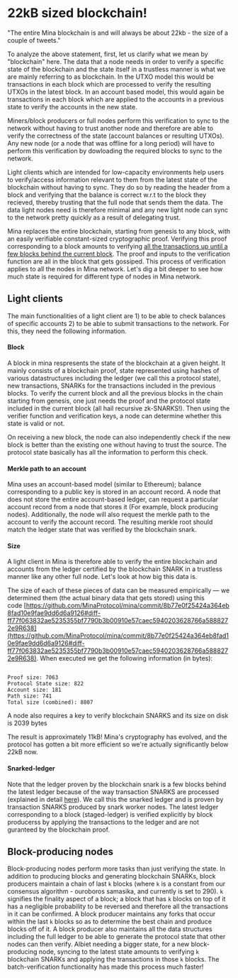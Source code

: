 # 22kB sized blockchain!

"The entire Mina blockchain is and will always be about 22kb - the size of a couple of tweets."

To analyze the above statement, first, let us clarify what we mean by "blockchain" here.
The data that a node needs in order to verify a specific state of the blockchain and the state itself in a trustless manner is what we are mainly referring to as blockchain. In the UTXO model this would be transactions in each block which are processed to verify the resulting UTXOs in the latest block. In an account based model, this would again be transactions in each block which are applied to the accounts in a previous state to verify the accounts in the new state.

Miners/block producers or full nodes perform this verification to sync to the network without having to trust another node and therefore are able to verify the correctness of the state (account balances or resulting UTXOs). Any new node (or a node that was offline for a long period) will have to perform this verification by dowloading the required blocks to sync to the network.

Light clients which are intended for low-capacity environments help users to verify/access information relevant to them from the latest state of the blockchain without having to sync. They do so by reading the header from a block and verifying that the balance is correct w.r.t to the block they recieved, thereby trusting that the full node that sends them the data. The data light nodes need is therefore minimal and any new light node can sync to the network pretty quickly as a result of delegating trust.

Mina replaces the entire blockchain, starting from genesis to any block, with an easily verifiable constant-sized cryptographic proof. Verifying this proof corresponding to a block amounts to verifying [all the transactions up until a few blocks behind the current block](#snarked-ledger). The proof and inputs to the verification function are all in the block that gets gossiped.
This process of verification applies to all the nodes in Mina network. Let's dig a bit deeper to see how much state is required for different type of nodes in Mina network.

## Light clients

The main functionalities of a light client are 1) to be able to check balances of specific accounts 2) to be able to submit transactions to the network. For this, they need the following information.

#### Block

A block in mina respresents the state of the blockchain at a given height. It mainly consists of a blockchain proof, state represented using hashes of various datastructures including the ledger (we call this a protocol state), new transactions, SNARKs for the transactions included in the previous blocks. To verify the current block and all the previous blocks in the chain starting from genesis, one just needs the proof and the protocol state included in the current block (all hail recursive zk-SNARKS!). Then using the verifier function and verification keys, a node can determine whether this state is valid or not.

On receiving a new block, the node can also independently check if the new block is better than the existing one without having to trust the source. The protocol state basically has all the information to perform this check.

#### Merkle path to an account

Mina uses an account-based model (similar to Ethereum); balance corresponding to a public key is stored in an account record. A node that does not store the entire account-based ledger, can request a particular account record from a node that stores it (For example, block producing nodes). Additionally, the node will also request the merkle path to the account to verify the account record. The resulting merkle root should match the ledger state that was verified by the blockchain snark.

#### Size

A light client in Mina is therefore able to verify the entire blockchain and accounts from the ledger certified by the blockchain SNARK in a trustless manner like any other full node. Let's look at how big this data is.

The size of each of these pieces of data can be measured empirically — we determined them (the actual binary data that gets stored) using this code [https://github.com/MinaProtocol/mina/commit/8b77e0f25424a364eb8fad10e9fae9dd6d6a9126#diff-ff77f063832ae5235355bf7790b3b00910e57caec5940203628766a5888272e9R638](https://github.com/MinaProtocol/mina/commit/8b77e0f25424a364eb8fad10e9fae9dd6d6a9126#diff-ff77f063832ae5235355bf7790b3b00910e57caec5940203628766a5888272e9R638).
When executed we get the following information (in bytes):

```

Proof size: 7063 
Protocol State size: 822
Account size: 181
Path size: 741
Total size (combined): 8807

```

A node also requires a key to verify blockchain SNARKS and its size on disk is 2039 bytes  

The result is approximately 11kB! Mina's cryptography has evolved, and the protocol has gotten a bit more efficient so we're actually significantly below 22kB now.

#### Snarked-ledger
Note that the ledger proven by the blockchain snark is a few blocks behind the latest ledger because of the way transaction SNARKS are processed (explained in detail [here](https://minaprotocol.com/blog/scanning-for-scans)). We call this the snarked ledger and is proven by transaction SNARKS produced by snark worker nodes. The latest ledger corresponding to a block (staged-ledger) is verified explicitly by block producerss by applying the transactions to the ledger and are not guranteed by the blockchain proof.

## Block-producing nodes

Block-producing nodes perform more tasks than just verifying the state. In addition to producing blocks and generating blockchain SNARKs, block producers maintain a chain of last `k` blocks (where `k` is a constant from our consensus algorithm - ouroboros samasika, and currently is set to 290). `k` signifies the finality aspect of a block; a block that has `k` blocks on top of it has a negligible probability to be reversed and therefore all the transactions in it can be confirmed. A block producer maintains any forks that occur within the last `k` blocks so as to determine the best chain and produce blocks off of it. A block producer also maintains all the data structures including the full ledger to be able to generate the protocol state that other nodes can then verify. Albiet needing a bigger state, for a new block-producing node, syncing to the latest state amounts to verifying `k` blockchain SNARKs and applying the transactions in those `k` blocks. The batch-verification functionality has made this process much faster!
